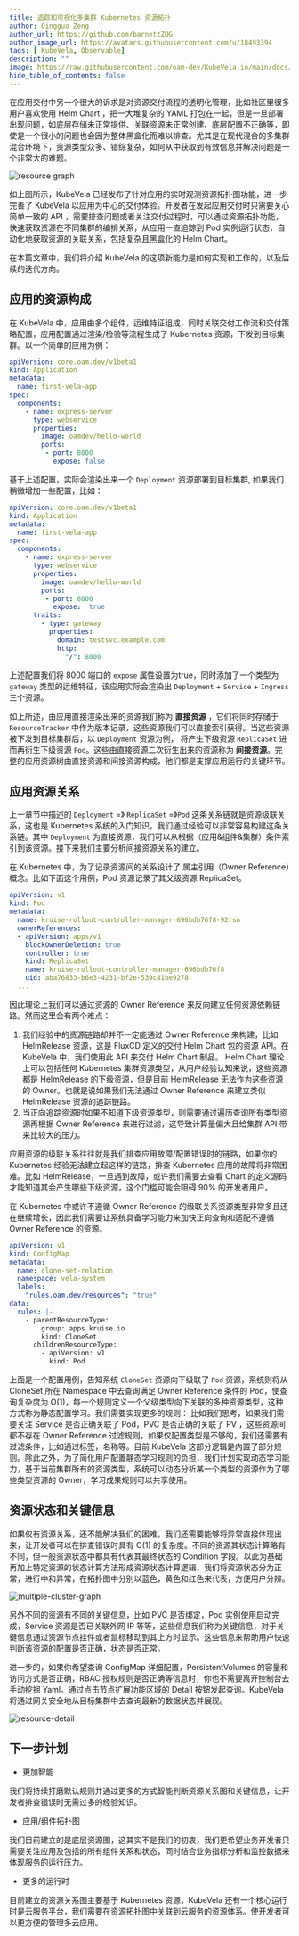 ```yaml
---
title: 追踪和可视化多集群 Kubernetes 资源拓扑
author: Qingguo Zeng
author_url: https://github.com/barnettZQG
author_image_url: https://avatars.githubusercontent.com/u/18493394
tags: [ KubeVela, Observable]
description: ""
image: https://raw.githubusercontent.com/oam-dev/KubeVela.io/main/docs/resources/KubeVela-03.png
hide_table_of_contents: false
---
```


在应用交付中另一个很大的诉求是对资源交付流程的透明化管理，比如社区里很多用户喜欢使用 Helm Chart ，把一大堆复杂的 YAML 打包在一起，但是一旦部署出现问题，如底层存储未正常提供、关联资源未正常创建、底层配置不正确等，即使是一个很小的问题也会因为整体黑盒化而难以排查。尤其是在现代混合的多集群混合环境下，资源类型众多、错综复杂，如何从中获取到有效信息并解决问题是一个非常大的难题。

<!--truncate-->

![resource graph](https://static.kubevela.net/images/1.4/resource-graph.jpg)

如上图所示，KubeVela 已经发布了针对应用的实时观测资源拓扑图功能，进一步完善了 KubeVela 以应用为中心的交付体验。开发者在发起应用交付时只需要关心简单一致的 API ，需要排查问题或者关注交付过程时，可以通过资源拓扑功能，快速获取资源在不同集群的编排关系，从应用一直追踪到 Pod 实例运行状态，自动化地获取资源的关联关系，包括复杂且黑盒化的 Helm Chart。

在本篇文章中，我们将介绍 KubeVela 的这项新能力是如何实现和工作的，以及后续的迭代方向。

## 应用的资源构成

在 KubeVela 中，应用由多个组件，运维特征组成，同时关联交付工作流和交付策略配置，应用配置通过渲染/检验等流程生成了 Kubernetes 资源，下发到目标集群。以一个简单的应用为例：

```yaml
apiVersion: core.oam.dev/v1beta1
kind: Application
metadata:
  name: first-vela-app
spec:
  components:
    - name: express-server
      type: webservice
      properties:
        image: oamdev/hello-world
        ports: 
         - port: 8000
           expose: false
```

基于上述配置，实际会渲染出来一个 `Deployment` 资源部署到目标集群, 如果我们稍微增加一些配置，比如：

```yaml
apiVersion: core.oam.dev/v1beta1
kind: Application
metadata:
  name: first-vela-app
spec:
  components:
    - name: express-server
      type: webservice
      properties:
        image: oamdev/hello-world
        ports: 
         - port: 8000
           expose:  true
      traits:
        - type: gateway
          properties:
            domain: testsvc.example.com
            http:
              "/": 8000
```

上述配置我们将 8000 端口的 `expose` 属性设置为true，同时添加了一个类型为 `gateway` 类型的运维特征，该应用实际会渲染出 `Deployment` + `Service` + `Ingress` 三个资源。

如上所述，由应用直接渲染出来的资源我们称为 <b>直接资源</b> ，它们将同时存储于 `ResourceTracker` 中作为版本记录，这些资源我们可以直接索引获得。当这些资源被下发到目标集群后，以 `Deployment` 资源为例， 将产生下级资源 `ReplicaSet` 进而再衍生下级资源  `Pod`。这些由直接资源二次衍生出来的资源称为 <b>间接资源</b>。完整的应用资源树由直接资源和间接资源构成，他们都是支撑应用运行的关键环节。

## 应用资源关系

上一章节中描述的 `Deployment` =》 `ReplicaSet` =》`Pod` 这条关系链就是资源级联关系，这也是 Kubernetes 系统的入门知识，我们通过经验可以非常容易构建这条关系链。其中 `Deployment` 为直接资源，我们可以从根据（应用&组件&集群）条件索引到该资源。接下来我们主要分析间接资源关系的建立。

在 Kubernetes 中，为了记录资源间的关系设计了 属主引用（Owner Reference）概念。比如下面这个用例，Pod 资源记录了其父级资源 ReplicaSet。

```yaml
apiVersion: v1
kind: Pod
metadata:
  name: kruise-rollout-controller-manager-696bdb76f8-92rsn
  ownerReferences:
  - apiVersion: apps/v1
    blockOwnerDeletion: true
    controller: true
    kind: ReplicaSet
    name: kruise-rollout-controller-manager-696bdb76f8
    uid: aba76833-b6e3-4231-bf2e-539c81be9278
  ...
```

因此理论上我们可以通过资源的 Owner Reference 来反向建立任何资源依赖链路。然而这里会有两个难点：

1. 我们经验中的资源链路却并不一定能通过 Owner Reference 来构建，比如 HelmRelease 资源，这是 FluxCD 定义的交付 Helm Chart 包的资源 API。在 KubeVela 中，我们使用此 API 来交付 Helm Chart 制品。 Helm Chart 理论上可以包括任何 Kubernetes 集群资源类型，从用户经验认知来说，这些资源都是 HelmRelease 的下级资源，但是目前 HelmRelease 无法作为这些资源的 Owner。也就是说如果我们无法通过 Owner Reference 来建立类似 HelmRelease 资源的追踪链路。
2. 当正向追踪资源时如果不知道下级资源类型，则需要通过遍历查询所有类型资源再根据 Owner Reference 来进行过滤，这导致计算量偏大且给集群 API 带来比较大的压力。

应用资源的级联关系往往就是我们排查应用故障/配置错误时的链路，如果你的 Kubernetes 经验无法建立起这样的链路，排查 Kubernetes 应用的故障将非常困难。比如 HelmRelease，一旦遇到故障，或许我们需要去查看 Chart 的定义源码才能知道其会产生哪些下级资源，这个门槛可能会阻碍 90% 的开发者用户。

在 Kubernetes 中或许不遵循 Owner Reference 的级联关系资源类型非常多且还在继续增长，因此我们需要让系统具备学习能力来加快正向查询和适配不遵循 Owner Reference 的资源。

```yaml
apiVersion: v1
kind: ConfigMap
metadata:
  name: clone-set-relation
  namespace: vela-system
  labels:
    "rules.oam.dev/resources": "true"
data:
  rules: |-
    - parentResourceType:
        group: apps.kruise.io
        kind: CloneSet
      childrenResourceType:
        - apiVersion: v1
          kind: Pod
```

上面是一个配置用例，告知系统 `CloneSet` 资源向下级联了 `Pod` 资源，系统则将从 CloneSet 所在 Namespace 中去查询满足 Owner Reference 条件的 Pod，使查询复杂度为 O(1)，每一个规则定义一个父级类型向下关联的多种资源类型，这种方式称为静态配置学习。我们需要实现更多的规则：
比如我们思考，如果我们需要关注 Service 是否正确关联了 Pod，PVC 是否正确的关联了 PV ，这些资源间都不存在 Owner Reference 过滤规则，如果仅配置类型是不够的，我们还需要有过滤条件，比如通过标签，名称等。目前 KubeVela 这部分逻辑是内置了部分规则。除此之外，为了简化用户配置静态学习规则的负担，我们计划实现动态学习能力，基于当前集群所有的资源类型，系统可以动态分析某一个类型的资源作为了哪些类型资源的 Owner，学习成果规则可以共享使用。

## 资源状态和关键信息

如果仅有资源关系，还不能解决我们的困难，我们还需要能够将异常直接体现出来，让开发者可以在排查错误时具有 O(1) 的复杂度。不同的资源其状态计算略有不同，但一般资源状态中都具有代表其最终状态的 Condition 字段。以此为基础再加上特定资源的状态计算方法形成资源状态计算逻辑，我们将资源状态分为正常，进行中和异常，在拓扑图中分别以蓝色，黄色和红色来代表，方便用户分辨。

![multiple-cluster-graph](https://static.kubevela.net/images/1.4/multiple-cluster-graph.jpg)

另外不同的资源有不同的关键信息，比如 PVC 是否绑定，Pod 实例使用启动完成，Service 资源是否已关联外网 IP 等等，这些信息我们称为关键信息，对于关键信息通过资源节点挂件或者鼠标移动到其上方时显示。这些信息来帮助用户快速判断该资源的配置是否正确，状态是否正常。

进一步的，如果你希望查询 ConfigMap 详细配置，PersistentVolumes 的容量和访问方式是否正确，RBAC 授权规则是否正确等信息时，你也不需要离开控制台去手动挖掘 Yaml。通过点击节点扩展功能区域的 Detail 按钮发起查询。KubeVela 将通过网关安全地从目标集群中去查询最新的数据状态并展现。

![resource-detail](https://kubevela.net/assets/images/resouce-detail-0919c787c88e6b38f00ea490d558a927.jpg)

## 下一步计划

* 更加智能

我们将持续打磨默认规则并通过更多的方式智能判断资源关系图和关键信息，让开发者排查错误时无需过多的经验知识。

* 应用/组件拓扑图

我们目前建立的是底层资源图，这其实不是我们的初衷，我们更希望业务开发者只需要关注应用及包括的所有组件关系和状态，同时结合业务指标分析和监控数据来体现服务的运行压力。

* 更多的运行时

目前建立的资源关系图主要基于 Kubernetes 资源，KubeVela 还有一个核心运行时是云服务平台，我们需要在资源拓扑图中关联到云服务的资源体系。使开发者可以更方便的管理多云应用。
